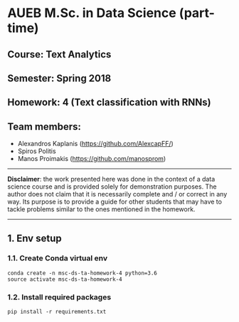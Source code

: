 # AUEB M.Sc. in Data Science (part-time)
## Course: Text Analytics
## Semester: Spring 2018
## Homework: 4 (Text classification with RNNs)
## Team members: 
- Alexandros Kaplanis (https://github.com/AlexcapFF/)
- Spiros Politis
- Manos Proimakis (https://github.com/manosprom)

----------

**Disclaimer**: the work presented here was done in the context of a data science course and is provided solely for demonstration purposes. The author does not claim that it is necessarily complete and / or correct in any way. Its purpose is to provide a guide for other students that may have to tackle problems similar to the ones mentioned in the homework.

----------

## 1. Env setup

### 1.1. Create Conda virtual env

```
conda create -n msc-ds-ta-homework-4 python=3.6
source activate msc-ds-ta-homework-4
```

###  1.2. Install required packages

```
pip install -r requirements.txt
```
